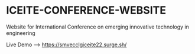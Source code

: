 # ICEITE-CONFERENCE-WEBSITE
Website for International Conference on emerging innovative technology in engineering

Live Demo --> https://smvecclgiceite22.surge.sh/
